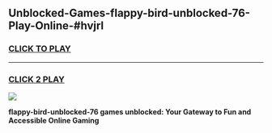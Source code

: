
## Unblocked-Games-flappy-bird-unblocked-76-Play-Online-#hvjrl
<h3>
<a href="https://premium.freeplayer.one?title=flappy-bird-unblocked-76&ref=27F">CLICK TO PLAY</a></h3>
<hr>

<h3>
<a href="https://premium.freeplayer.one?title=flappy-bird-unblocked-76&ref=27F">CLICK 2 PLAY</a>
  
</h3>

<a href="https://premium.freeplayer.one?title=flappy-bird-unblocked-76&ref=27F"><img src="https://clearcache.store/games.png"></a>


**flappy-bird-unblocked-76 games unblocked: Your Gateway to Fun and Accessible Online Gaming**
